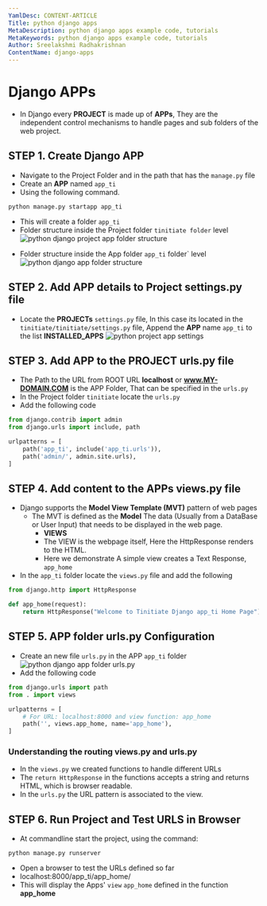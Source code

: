 ```yaml
---
YamlDesc: CONTENT-ARTICLE
Title: python django apps
MetaDescription: python django apps example code, tutorials
MetaKeywords: python django apps example code, tutorials
Author: Sreelakshmi Radhakrishnan
ContentName: django-apps
---
```


# Django APPs
* In Django every **PROJECT** is made up of **APPs**,  They are the independent 
  control mechanisms to handle pages and sub folders of the web project.


## STEP 1. Create Django APP
* Navigate to the Project Folder and in the path that has the `manage.py` file
* Create an **APP** named `app_ti`
* Using the following command.
```
python manage.py startapp app_ti
```
* This will create a folder `app_ti`
* Folder structure inside the Project folder `tinitiate folder` level
![python django project app folder structure](python-django-project-app-folder-structure.png "python django project app folder structure")
>
* Folder structure inside the App folder `app_ti` folder` level
![python django app folder structure](python-django-app-folder-structure.png "python django app folder structure")
>

## STEP 2. Add APP details to Project settings.py file
* Locate the **PROJECTs** `settings.py` file, In this case its located in the 
  `tinitiate/tinitiate/settings.py` file, Append the **APP** name `app_ti` to 
  the list **INSTALLED_APPS**
![python project app settings](python-project-app-settings.png "python project app settings")


## STEP 3. Add APP to the PROJECT urls.py file
* The Path to the URL from ROOT URL **localhost** or **www.MY-DOMAIN.COM** 
  is the APP Folder, That can be specified in the `urls.py`
* In the Project folder `tinitiate` locate the `urls.py`
* Add the following code
```python
from django.contrib import admin
from django.urls import include, path

urlpatterns = [
    path('app_ti', include('app_ti.urls')),
    path('admin/', admin.site.urls),
]
```

## STEP 4. Add content to the APPs views.py file
* Django supports the **Model View Template (MVT)** pattern of web pages
  * The MVT is defined as the **Model** The data (Usually from a DataBase or 
    User Input) that needs to be displayed in the web page.
    * **VIEWS**
    * The VIEW is the webpage itself, Here the HttpResponse renders to the HTML.
    * Here we demonstrate A simple view creates a Text Response, `app_home`
* In the `app_ti` folder locate the `views.py` file and add the following
```python
from django.http import HttpResponse

def app_home(request):
    return HttpResponse("Welcome to Tinitiate Django app_ti Home Page")
```


## STEP 5. APP folder urls.py Configuration
* Create an new file `urls.py` in the APP `app_ti` folder
![python django app folder urls.py](python-django-app-folder-urls-py.png "python django app folder urls.py")
* Add the following code
```python
from django.urls import path
from . import views

urlpatterns = [
    # For URL: localhost:8000 and view function: app_home
    path('', views.app_home, name='app_home'),
]
```

### Understanding the routing views.py and urls.py
* In the `views.py` we created functions to handle different URLs
* The `return HttpResponse` in the functions accepts a string and returns 
  HTML, which is browser readable.
* In the `urls.py` the URL pattern is associated to the view.<function-name>


## STEP 6. Run Project and Test URLS in Browser
* At commandline start the project, using the command:
```
python manage.py runserver
```
* Open a browser to test the URLs defined so far
* localhost:8000/app_ti/app_home/
* This will display the Apps' `view` `app_home` defined in the function **app_home**
